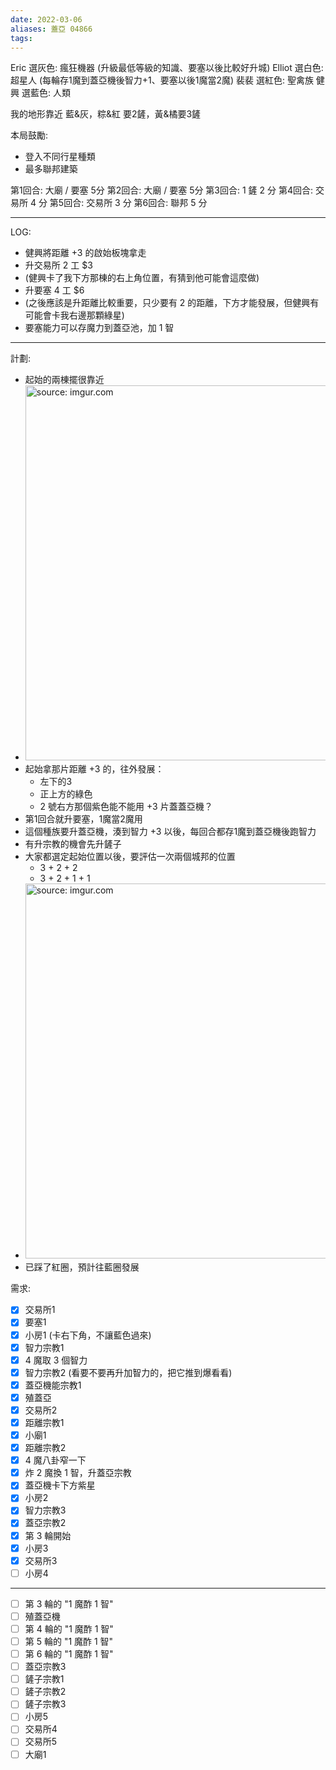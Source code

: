 ```yaml
---
date: 2022-03-06
aliases: 蓋亞 04866
tags: 
---
```



Eric 選灰色: 瘋狂機器 (升級最低等級的知識、要塞以後比較好升城)
Elliot 選白色: 超星人 (每輪存1魔到蓋亞機後智力+1、要塞以後1魔當2魔)
裴裴 選紅色: 聖禽族 
健興 選藍色: 人類

我的地形靠近 藍&灰，粽&紅 要2鏟，黃&橘要3鏟

本局鼓勵: 
- 登入不同行星種類
- 最多聯邦建築

第1回合: 大廟 / 要塞 5分
第2回合: 大廟 / 要塞 5分
第3回合: 1 鏟 2 分
第4回合: 交易所 4 分
第5回合: 交易所 3 分
第6回合: 聯邦 5 分

---

LOG:
- 健興將距離 +3 的啟始板塊拿走
- 升交易所 2 工 $3
- (健興卡了我下方那棟的右上角位置，有猜到他可能會這麼做)
- 升要塞 4 工 $6 
- (之後應該是升距離比較重要，只少要有 2 的距離，下方才能發展，但健興有可能會卡我右邊那顆綠星)
- 要塞能力可以存魔力到蓋亞池，加 1 智


---

計劃:
- 起始的兩棟擺很靠近
- <a href="https://imgur.com/YQTLmuk"><img src="https://i.imgur.com/YQTLmuk.jpg" title="source: imgur.com" width="600px"/></a>
- 起始拿那片距離 +3 的，往外發展：
	- 左下的3
	- 正上方的綠色
	- 2 號右方那個紫色能不能用 +3 片蓋蓋亞機？
- 第1回合就升要塞，1魔當2魔用
- 這個種族要升蓋亞機，湊到智力 +3 以後，每回合都存1魔到蓋亞機後跑智力
- 有升宗教的機會先升鏟子
- 大家都選定起始位置以後，要評估一次兩個城邦的位置
	- 3 + 2 + 2
	- 3 + 2 + 1 + 1
- <a href="https://imgur.com/mL6Dsl2"><img src="https://i.imgur.com/mL6Dsl2.jpg" title="source: imgur.com" width="600px"/></a>
- 已踩了紅圈，預計往藍圈發展

需求:
- [x] 交易所1
- [x] 要塞1
- [x] 小房1 (卡右下角，不讓藍色過來)
- [x] 智力宗教1
- [x] 4 魔取 3 個智力
- [x] 智力宗教2 (看要不要再升加智力的，把它推到爆看看)
- [x] 蓋亞機能宗教1
- [x] 殖蓋亞
- [x] 交易所2
- [x] 距離宗教1
- [x] 小廟1
- [x] 距離宗教2
- [x] 4 魔八卦窄一下
- [x] 炸 2 魔換 1 智，升蓋亞宗教
- [x] 蓋亞機卡下方紫星
- [x] 小房2 
- [x] 智力宗教3
- [x] 蓋亞宗教2
- [x] 第 3 輪開始
- [x] 小房3
- [x] 交易所3
- [ ] 小房4

---

- [ ] 第 3 輪的 "1 魔酢 1 智"
- [ ] 殖蓋亞機
- [ ] 第 4 輪的 "1 魔酢 1 智"
- [ ] 第 5 輪的 "1 魔酢 1 智"
- [ ] 第 6 輪的 "1 魔酢 1 智"
- [ ] 蓋亞宗教3
- [ ] 鏟子宗教1
- [ ] 鏟子宗教2
- [ ] 鏟子宗教3
- [ ] 小房5
- [ ] 交易所4
- [ ] 交易所5
- [ ] 大廟1
